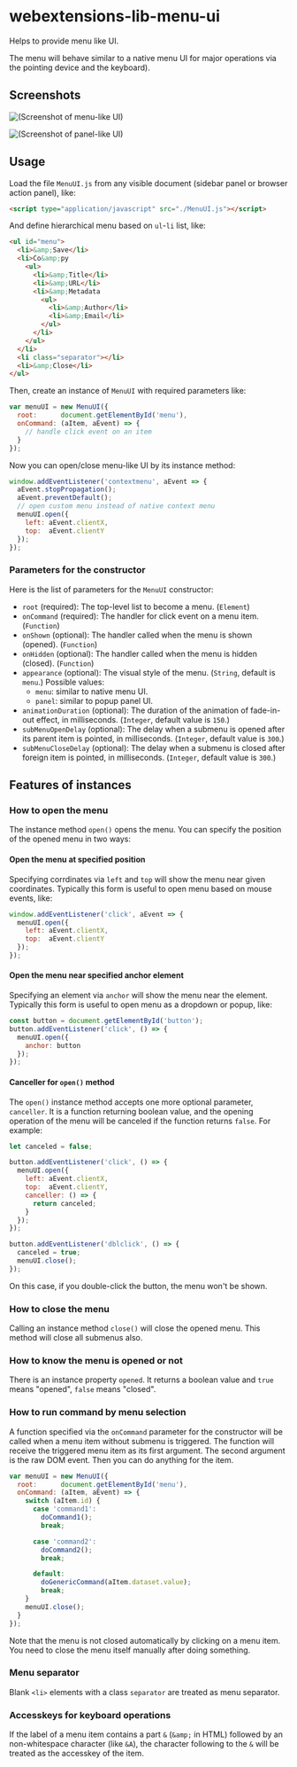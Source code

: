 # webextensions-lib-menu-ui

Helps to provide menu like UI.

The menu will behave similar to a native menu UI for major operations via the pointing device and the keyboard).

## Screenshots

![(Screenshot of menu-like UI)](screenshots/menu.png)

![(Screenshot of panel-like UI)](screenshots/panel.png)

## Usage

Load the file `MenuUI.js` from any visible document (sidebar panel or browser action panel), like:

```html
<script type="application/javascript" src="./MenuUI.js"></script>
```

And define hierarchical menu based on `ul`-`li` list, like:

```html
<ul id="menu">
  <li>&amp;Save</li>
  <li>Co&amp;py
    <ul>
      <li>&amp;Title</li>
      <li>&amp;URL</li>
      <li>&amp;Metadata
        <ul>
          <li>&amp;Author</li>
          <li>&amp;Email</li>
        </ul>
      </li>
    </ul>
  </li>
  <li class="separator"></li>
  <li>&amp;Close</li>
</ul>
```

Then, create an instance of `MenuUI` with required parameters like:

```javascript
var menuUI = new MenuUI({
  root:      document.getElementById('menu'),
  onCommand: (aItem, aEvent) => {
    // handle click event on an item
  }
});
```

Now you can open/close menu-like UI by its instance method:

```javascript
window.addEventListener('contextmenu', aEvent => {
  aEvent.stopPropagation();
  aEvent.preventDefault();
  // open custom menu instead of native context menu
  menuUI.open({
    left: aEvent.clientX,
    top:  aEvent.clientY
  });
});
```


### Parameters for the constructor

Here is the list of parameters for the `MenuUI` constructor:

 * `root` (required): The top-level list to become a menu. (`Element`)
 * `onCommand` (required): The handler for click event on a menu item. (`Function`)
 * `onShown` (optional): The handler called when the menu is shown (opened). (`Function`)
 * `onHidden` (optional): The handler called when the menu is hidden (closed). (`Function`)
 * `appearance` (optional): The visual style of the menu. (`String`, default is `menu`.) Possible values:
   - `menu`: similar to native menu UI.
   - `panel`: similar to popup panel UI.
 * `animationDuration` (optional): The duration of the animation of fade-in-out effect, in milliseconds. (`Integer`, default value is `150`.)
 * `subMenuOpenDelay` (optional): The delay when a submenu is opened after its parent item is pointed, in milliseconds. (`Integer`, default value is `300`.)
 * `subMenuCloseDelay` (optional): The delay when a submenu is closed after foreign item is pointed, in milliseconds. (`Integer`, default value is `300`.)


## Features of instances

### How to open the menu

The instance method `open()` opens the menu. You can specify the position of the opened menu in two ways:

#### Open the menu at specified position

Specifying corrdinates via `left` and `top` will show the menu near given coordinates. Typically this form is useful to open menu based on mouse events, like:

```javascript
window.addEventListener('click', aEvent => {
  menuUI.open({
    left: aEvent.clientX,
    top:  aEvent.clientY
  });
});
```

#### Open the menu near specified anchor element

Specifying an element via `anchor` will show the menu near the element. Typically this form is useful to open menu as a dropdown or popup, like:

```javascript
const button = document.getElementById('button');
button.addEventListener('click', () => {
  menuUI.open({
    anchor: button
  });
});
```

#### Canceller for `open()` method

The `open()` instance method accepts one more optional parameter, `canceller`. It is a function returning boolean value, and the opening operation of the menu will be canceled if the function returns `false`. For example:

```javascript
let canceled = false;

button.addEventListener('click', () => {
  menuUI.open({
    left: aEvent.clientX,
    top:  aEvent.clientY,
    canceller: () => {
      return canceled;
    }
  });
});

button.addEventListener('dblclick', () => {
  canceled = true;
  menuUI.close();
});
```

On this case, if you double-click the button, the menu won't be shown.

### How to close the menu

Calling an instance method `close()` will close the opened menu. This method will close all submenus also.

### How to know the menu is opened or not

There is an instance property `opened`. It returns a boolean value and `true` means "opened", `false` means "closed".

### How to run command by menu selection

A function specified via the `onCommand` parameter for the constructor will be called when a menu item without submenu is triggered. The function will receive the triggered menu item as its first argument. The second argument is the raw DOM event. Then you can do anything for the item.

```javascript
var menuUI = new MenuUI({
  root:      document.getElementById('menu'),
  onCommand: (aItem, aEvent) => {
    switch (aItem.id) {
      case 'command1':
        doCommand1();
        break;

      case 'command2':
        doCommand2();
        break;

      default:
        doGenericCommand(aItem.dataset.value);
        break;
    }
    menuUI.close();
  }
});
```

Note that the menu is not closed automatically by clicking on a menu item. You need to close the menu itself manually after doing something.

### Menu separator

Blank `<li>` elements with a class `separator` are treated as menu separator.

### Accesskeys for keyboard operations

If the label of a menu item contains a part `&` (`&amp;` in HTML) followed by an non-whitespace character (like `&A`), the character following to the `&` will be treated as the accesskey of the item.


